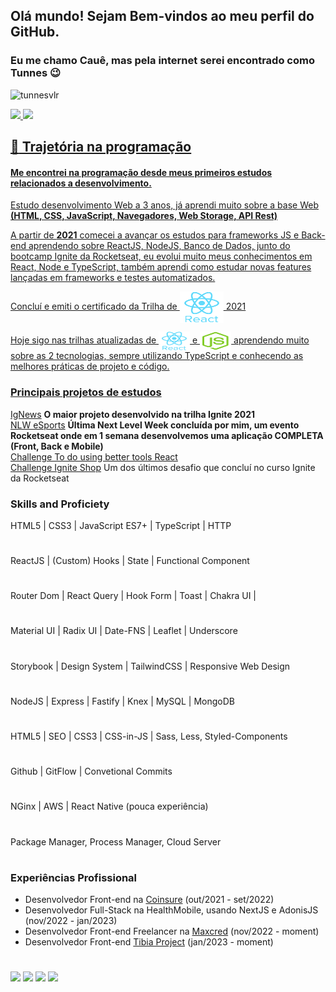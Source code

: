 ## Olá mundo! Sejam Bem-vindos ao meu perfil do GitHub.
### Eu me chamo Cauê, mas pela internet serei encontrado como Tunnes :wink:
<p align="left"> <img src="https://komarev.com/ghpvc/?username=tunnesvlr" alt="tunnesvlr" /> </p>

 <div>
  <a href="https://github.com/tunnesvlr">
  <img height="160em" src="https://github-readme-stats.vercel.app/api?username=thetunnes&show_icons=true&border_color=61D9FA&theme=react&include_all_commits=true&count_private=true"/>
  <img height="160em" src="https://github-readme-stats.vercel.app/api/top-langs/?username=thetunnes&border_color=61D9FA&layout=compact&langs_count=7&theme=react"/>
</div>
  
  ## :book: Trajetória na programação
  
  #### Me encontrei na programação desde meus primeiros estudos relacionados a desenvolvimento.

 <p>Estudo desenvolvimento Web a 3 anos, já aprendi muito sobre a base Web <b>(HTML, CSS, JavaScript, Navegadores, Web Storage, API Rest)</b></p>
 
 
 
   A partir de <b>2021</b> comecei a avançar os estudos para frameworks JS e Back-end aprendendo sobre ReactJS, NodeJS, Banco de Dados, junto do bootcamp Ignite da Rocketseat, eu evolui muito meus conhecimentos em React, Node e TypeScript, também aprendi como estudar novas features lançadas em frameworks e testes automatizados.
 

 Concluí e emiti o certificado da Trilha de <img align="center" alt="ReactJS" height="50" width="70" src="https://raw.githubusercontent.com/devicons/devicon/master/icons/react/react-original-wordmark.svg"> 2021
 <br />
 
 Hoje sigo nas trilhas atualizadas de <img align="center" alt="ReactJS" height="30" width="50" src="https://raw.githubusercontent.com/devicons/devicon/master/icons/react/react-original-wordmark.svg"> e <img align="center" alt="NodeJS" height="30" width="50" src="https://raw.githubusercontent.com/devicons/devicon/master/icons/nodejs/nodejs-original.svg"> aprendendo muito sobre as 2 tecnologias, sempre utilizando TypeScript e conhecendo as melhores práticas de projeto e código.
 <br />
 
 ### Principais projetos de estudos
 <a href="https://github.com/thetunnes/IgNews">IgNews</a> <b>O maior projeto desenvolvido na trilha Ignite 2021</b><br />
 <a href="https://github.com/thetunnes/NLW-eSports">NLW eSports</a> <b>Última Next Level Week concluída por mim, um evento Rocketseat onde em 1 semana desenvolvemos uma aplicação COMPLETA (Front, Back e Mobile)</b><br />
 <a href="https://github.com/thetunnes/toDo-challenge-ignite22">Challenge To do using better tools React</a><br />
 <a href="https://github.com/thetunnes/challenge-coffee-delivery">Challenge Ignite Shop</a><b></b> Um dos últimos desafio que concluí no curso Ignite da Rocketseat<br />
 
 ### Skills and Proficiety

HTML5 | CSS3 | JavaScript ES7+ | TypeScript | HTTP
 #
ReactJS | (Custom) Hooks | State | Functional Component
 #
Router Dom | React Query | Hook Form | Toast | Chakra UI |
 #
Material UI | Radix UI | Date-FNS | Leaflet | Underscore
 #
Storybook | Design System | TailwindCSS | Responsive Web Design
 #
NodeJS | Express | Fastify | Knex | MySQL | MongoDB
 #
HTML5 | SEO | CSS3 | CSS-in-JS | Sass, Less, Styled-Components
 #
Github | GitFlow | Convetional Commits
 #
NGinx | AWS | React Native (pouca experiência)
 #
Package Manager, Process Manager, Cloud Server
 #
  
  ### Experiências Profissional
  
 * Desenvolvedor Front-end na <a href="https://coinsure.com.br" target="_blank" >Coinsure</a> (out/2021 - set/2022)
 * Desenvolvedor Full-Stack na HealthMobile, usando NextJS e AdonisJS (nov/2022 - jan/2023)
 * Desenvolvedor Front-end Freelancer na <a href="https://app.maxcred.net" target="_blank" >Maxcred</a> (nov/2022 - moment)
 * Desenvolvedor Front-end  <a href="https://tibiaproject.com" target="_blank" >Tibia Project</a> (jan/2023 - moment)

  #
   <div> 
     <a href="https://instagram.com/thetunnes" target="_blank"><img src="https://img.shields.io/badge/-Instagram-%23E4405F?style=for-the-badge&logo=instagram&logoColor=white" target="_blank"></a>
     <a href="https://github.com/tunnesvlr" target="_blank"><img src="https://img.shields.io/badge/Tunnes_0306-7289DA?style=for-the-badge&logo=discord&logoColor=white" target="_blank"></a> 
     <a href = "mailto:cauepani06@gmail.com"><img src="https://img.shields.io/badge/-Gmail-D93025?style=for-the-badge&logo=gmail&logoColor=white" target="_blank"></a>
     <a href="https://www.linkedin.com/in/caue-pani" target="_blank"><img src="https://img.shields.io/badge/-LinkedIn-%230077B5?style=for-the-badge&logo=linkedin&logoColor=white" target="_blank"></a> 
   </div>
 

